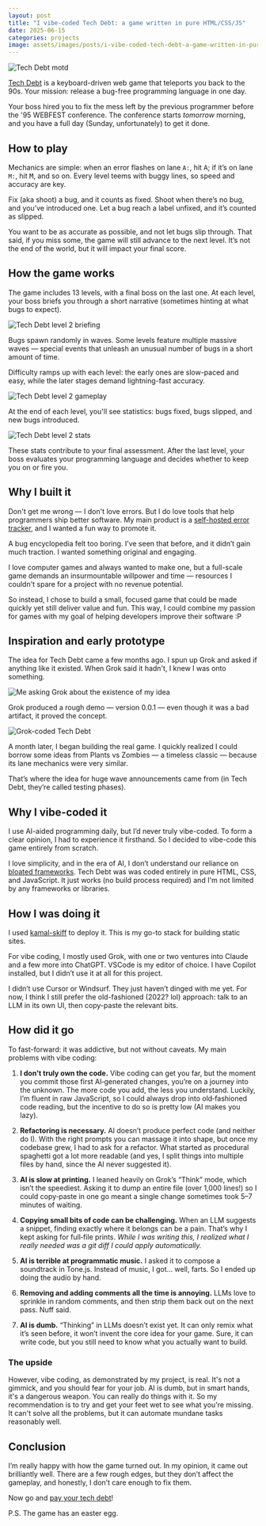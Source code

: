 ```yaml
---
layout: post
title: "I vibe-coded Tech Debt: a game written in pure HTML/CSS/JS"
date: 2025-06-15
categories: projects
image: assets/images/posts/i-vibe-coded-tech-debt-a-game-written-in-pure-html-css-js/01.png
---
```


![Tech Debt motd](/assets/images/posts/i-vibe-coded-tech-debt-a-game-written-in-pure-html-css-js/01.png)

<a href="https://techdebtgame.com" target="_blank">Tech Debt</a> is a
keyboard-driven web game that teleports you back to the 90s. Your mission:
release a bug-free programming language in one day.

Your boss hired you to fix the mess left by the previous programmer before the
'95 WEBFEST conference. The conference starts _tomorrow_ morning, and you have a
full day (Sunday, unfortunately) to get it done.

## How to play

Mechanics are simple: when an error flashes on lane `A:`, hit <kbd>A</kbd>; if
it’s on lane `M:`, hit <kbd>M</kbd>, and so on. Every level teems with buggy
lines, so speed and accuracy are key.

Fix (aka shoot) a bug, and it counts as fixed. Shoot when there’s no bug, and
you’ve introduced one. Let a bug reach a label unfixed, and it’s counted as
slipped.

You want to be as accurate as possible, and not let bugs slip through. That
said, if you miss some, the game will still advance to the next level. It’s not
the end of the world, but it will impact your final score.

## How the game works

The game includes 13 levels, with a final boss on the last one. At each level,
your boss briefs you through a short narrative (sometimes hinting at what bugs to
expect).

![Tech Debt level 2 briefing](/assets/images/posts/i-vibe-coded-tech-debt-a-game-written-in-pure-html-css-js/02.webp)

Bugs spawn randomly in waves. Some levels feature multiple massive waves —
special events that unleash an unusual number of bugs in a short amount of time.

Difficulty ramps up with each level: the early ones are slow-paced and easy,
while the later stages demand lightning-fast accuracy.

![Tech Debt level 2 gameplay](/assets/images/posts/i-vibe-coded-tech-debt-a-game-written-in-pure-html-css-js/03.webp)

At the end of each level, you'll see statistics: bugs fixed, bugs slipped, and
new bugs introduced.

![Tech Debt level 2 stats](/assets/images/posts/i-vibe-coded-tech-debt-a-game-written-in-pure-html-css-js/04.webp)

These stats contribute to your final assessment. After the last level, your boss
evaluates your programming language and decides whether to keep you on or fire
you.

## Why I built it

Don't get me wrong — I don't love errors. But I do love tools that help
programmers ship better software. My main product is a
<a href="https://telebugs.com">self-hosted error tracker</a>, and I wanted a fun
way to promote it.

A bug encyclopedia felt too boring. I’ve seen that before, and it didn’t gain
much traction. I wanted something original and engaging.

I love computer games and always wanted to make one, but a full-scale game
demands an insurmountable willpower and time — resources I couldn't spare for a
project with no revenue potential.

So instead, I chose to build a small, focused game that could be made quickly
yet still deliver value and fun. This way, I could combine my passion for games
with my goal of helping developers improve their software :P

## Inspiration and early prototype

The idea for Tech Debt came a few months ago. I spun up Grok and asked if
anything like it existed. When Grok said it hadn't, I knew I was onto something.

![Me asking Grok about the existence of my idea](/assets/images/posts/i-vibe-coded-tech-debt-a-game-written-in-pure-html-css-js/05.webp)

Grok produced a rough demo — version 0.0.1 — even though it was a bad artifact,
it proved the concept.

![Grok-coded Tech Debt](/assets/images/posts/i-vibe-coded-tech-debt-a-game-written-in-pure-html-css-js/06.webp)

A month later, I began building the real game. I quickly realized I could borrow
some ideas from Plants vs Zombies — a timeless classic — because its lane
mechanics were very similar.

That’s where the idea for huge wave announcements came from (in Tech Debt,
they’re called testing phases).

## Why I vibe-coded it

I use AI-aided programming daily, but I’d never truly vibe-coded. To form a
clear opinion, I had to experience it firsthand. So I decided to vibe-code this
game entirely from scratch.

I love simplicity, and in the era of AI, I don’t understand our reliance on <a
href="https://justfuckingusehtml.com">bloated frameworks</a>. Tech Debt was was
coded entirely in pure HTML, CSS, and JavaScript. It just works (no build
process required) and I'm not limited by any frameworks or libraries.

## How I was doing it

I used [kamal-skiff](https://github.com/basecamp/kamal-skiff) to deploy it. This
is my go-to stack for building static sites.

For vibe coding, I mostly used Grok, with one or two ventures into Claude and a
few more into ChatGPT. VSCode is my editor of choice. I have Copilot installed,
but I didn’t use it at all for this project.

I didn’t use Cursor or Windsurf. They just haven’t dinged with me yet. For now,
I think I still prefer the old-fashioned (2022? lol) approach: talk to an LLM in
its own UI, then copy-paste the relevant bits.

## How did it go

To fast-forward: it was addictive, but not without caveats. My main problems
with vibe coding:

1. **I don't truly own the code.** Vibe coding can get you far, but the moment
   you commit those first AI‑generated changes, you’re on a journey into the
   unknown. The more code you add, the less you understand. Luckily, I’m fluent
   in raw JavaScript, so I could always drop into old‑fashioned code reading,
   but the incentive to do so is pretty low (AI makes you lazy).

2. **Refactoring is necessary.** AI doesn’t produce perfect code (and neither do
   I). With the right prompts you can massage it into shape, but once my
   codebase grew, I had to ask for a refactor. What started as procedural
   spaghetti got a lot more readable (and yes, I split things into multiple files
   by hand, since the AI never suggested it).

3. **AI is slow at printing.** I leaned heavily on Grok’s “Think” mode, which
   isn’t the speediest. Asking it to dump an entire file (over 1,000 lines!) so
   I could copy‑paste in one go meant a single change sometimes took 5–7 minutes
   of waiting.

4. **Copying small bits of code can be challenging.** When an LLM suggests a
   snippet, finding exactly where it belongs can be a pain. That’s why I kept
   asking for full‑file prints. _While I was writing this, I realized what I
   really needed was a git diff I could apply automatically._

5. **AI is terrible at programmatic music.** I asked it to compose a soundtrack
   in Tone.js. Instead of music, I got… well, farts. So I ended up doing the
   audio by hand.

6. **Removing and adding comments all the time is annoying.** LLMs love to
   sprinkle in random comments, and then strip them back out on the next pass.
   Nuff said.

7. **AI is dumb.** “Thinking” in LLMs doesn’t exist yet. It can only remix what
   it’s seen before, it won’t invent the core idea for your game. Sure, it can
   write code, but you still need to know what you actually want to build.

### The upside

However, vibe coding, as demonstrated by my project, is real. It's not a
gimmick, and you should fear for your job. AI is dumb, but in smart hands, it's
a dangerous weapon. You can really do things with it. So my recommendation is to
try and get your feet wet to see what you're missing. It can't solve all the
problems, but it can automate mundane tasks reasonably well.

## Conclusion

I’m really happy with how the game turned out. In my opinion, it came out
brilliantly well. There are a few rough edges, but they don’t affect the
gameplay, and honestly, I don’t care enough to fix them.

Now go and <a href="https://techdebtgame.com">pay your tech debt</a>!

P.S. The game has an easter egg.
